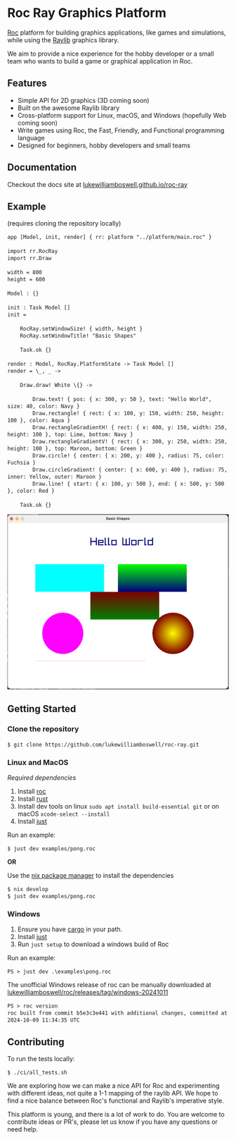 # Roc Ray Graphics Platform

[Roc](https://www.roc-lang.org) platform for building graphics applications, like games and simulations, while using the [Raylib](https://www.raylib.com) graphics library.

We aim to provide a nice experience for the hobby developer or a small team who wants to build a game or graphical application in Roc.

## Features

- Simple API for 2D graphics (3D coming soon)
- Built on the awesome Raylib library
- Cross-platform support for Linux, macOS, and Windows (hopefully Web coming soon)
- Write games using Roc, the Fast, Friendly, and Functional programming language
- Designed for beginners, hobby developers and small teams

## Documentation

Checkout the docs site at [lukewilliamboswell.github.io/roc-ray](https://lukewilliamboswell.github.io/roc-ray/)

## Example

(requires cloning the repository locally)

```roc
app [Model, init, render] { rr: platform "../platform/main.roc" }

import rr.RocRay
import rr.Draw

width = 800
height = 600

Model : {}

init : Task Model []
init =

    RocRay.setWindowSize! { width, height }
    RocRay.setWindowTitle! "Basic Shapes"

    Task.ok {}

render : Model, RocRay.PlatformState -> Task Model []
render = \_, _ ->

    Draw.draw! White \{} ->

        Draw.text! { pos: { x: 300, y: 50 }, text: "Hello World", size: 40, color: Navy }
        Draw.rectangle! { rect: { x: 100, y: 150, width: 250, height: 100 }, color: Aqua }
        Draw.rectangleGradientH! { rect: { x: 400, y: 150, width: 250, height: 100 }, top: Lime, bottom: Navy }
        Draw.rectangleGradientV! { rect: { x: 300, y: 250, width: 250, height: 100 }, top: Maroon, bottom: Green }
        Draw.circle! { center: { x: 200, y: 400 }, radius: 75, color: Fuchsia }
        Draw.circleGradient! { center: { x: 600, y: 400 }, radius: 75, inner: Yellow, outer: Maroon }
        Draw.line! { start: { x: 100, y: 500 }, end: { x: 500, y: 500 }, color: Red }

    Task.ok {}
```

![basic shapes example](examples/demo-basic-shapes.png)

## Getting Started

### Clone the repository

```
$ git clone https://github.com/lukewilliamboswell/roc-ray.git
```

### Linux and MacOS

*Required dependencies*
1. Install [roc](https://www.roc-lang.org)
2. Install [rust](https://www.rust-lang.org/tools/install)
3. Install dev tools on linux `sudo apt install build-essential git` or on macOS `xcode-select --install`
4. Install [just](https://github.com/casey/just?tab=readme-ov-file#packages)

Run an example:

```
$ just dev examples/pong.roc
```

**OR**

Use the [nix package manager](https://nixos.org/download/) to install the dependencies

```
$ nix develop
$ just dev examples/pong.roc
```

### Windows

1. Ensure you have [cargo](https://www.rust-lang.org/tools/install) in your path.
2. Install [just](https://github.com/casey/just?tab=readme-ov-file#packages)
3. Run `just setup` to download a windows build of Roc

Run an example:

```
PS > just dev .\examples\pong.roc
```

The unofficial Windows release of roc can be manually downloaded at [lukewilliamboswell/roc/releases/tag/windows-20241011](https://github.com/lukewilliamboswell/roc/releases/tag/windows-20241011)

```
PS > roc version
roc built from commit b5e3c3e441 with additional changes, committed at 2024-10-09 11:34:35 UTC
```


## Contributing

To run the tests locally:

```
$ ./ci/all_tests.sh
```

We are exploring how we can make a nice API for Roc and experimenting with different ideas, not quite a 1-1 mapping of the raylib API. We hope to find a nice balance between Roc's functional and Raylib's imperative style.

This platform is young, and there is a lot of work to do. You are welcome to contribute ideas or PR's, please let us know if you have any questions or need help.
